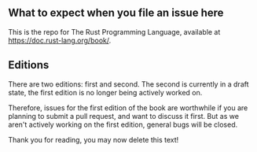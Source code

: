 ## What to expect when you file an issue here

This is the repo for The Rust Programming Language, available at
https://doc.rust-lang.org/book/.

## Editions

There are two editions: first and second. The second is currently in
a draft state, the first edition is no longer being actively worked on.

Therefore, issues for the first edition of the book are worthwhile if you
are planning to submit a pull request, and want to discuss it first. But
as we aren't actively working on the first edition, general bugs will be
closed.

Thank you for reading, you may now delete this text!
